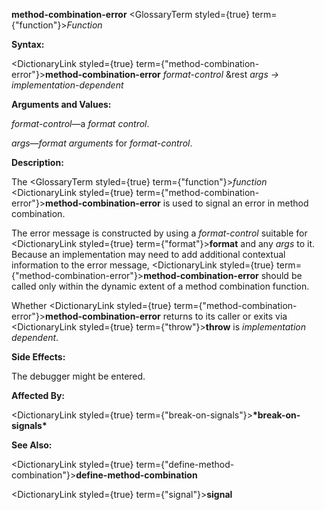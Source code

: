 **method-combination-error** <GlossaryTerm styled={true} term={"function"}><i>Function</i></GlossaryTerm> 



**Syntax:** 



<DictionaryLink styled={true} term={"method-combination-error"}><b>method-combination-error</b></DictionaryLink> *format-control* &amp;rest *args → implementation-dependent* 



**Arguments and Values:** 



*format-control*—a *format control*. 



*args*—*format arguments* for *format-control*. 



**Description:** 



The <GlossaryTerm styled={true} term={"function"}><i>function</i></GlossaryTerm> <DictionaryLink styled={true} term={"method-combination-error"}><b>method-combination-error</b></DictionaryLink> is used to signal an error in method combination. 



The error message is constructed by using a *format-control* suitable for <DictionaryLink styled={true} term={"format"}><b>format</b></DictionaryLink> and any *args* to it. Because an implementation may need to add additional contextual information to the error message, <DictionaryLink styled={true} term={"method-combination-error"}><b>method-combination-error</b></DictionaryLink> should be called only within the dynamic extent of a method combination function. 



Whether <DictionaryLink styled={true} term={"method-combination-error"}><b>method-combination-error</b></DictionaryLink> returns to its caller or exits via <DictionaryLink styled={true} term={"throw"}><b>throw</b></DictionaryLink> is *implementation dependent*. 



**Side Effects:** 



The debugger might be entered. 



**Affected By:** 



<DictionaryLink styled={true} term={"break-on-signals"}><b>\*break-on-signals\*</b></DictionaryLink> 



**See Also:** 



<DictionaryLink styled={true} term={"define-method-combination"}><b>define-method-combination</b></DictionaryLink> 







 



 



<DictionaryLink styled={true} term={"signal"}><b>signal</b></DictionaryLink> 



